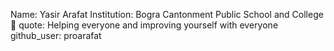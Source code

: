 Name: Yasir Arafat
Institution: Bogra Cantonment Public School and College 🚩
quote: Helping everyone and improving yourself with everyone
github_user: proarafat
